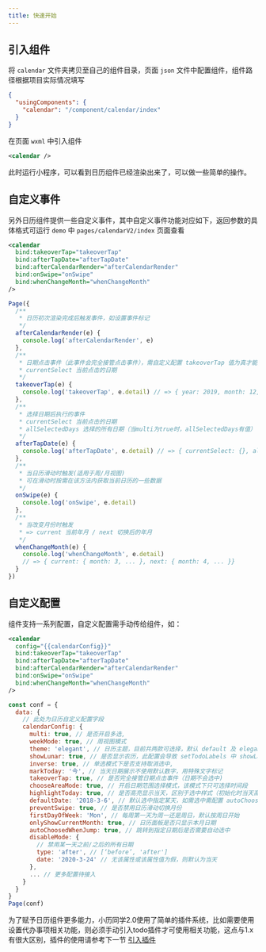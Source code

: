 ```yaml
---
title: 快速开始
---
```


## 引入组件

将 `calendar` 文件夹拷贝至自己的组件目录，页面 `json` 文件中配置组件，组件路径根据项目实际情况填写

``` json {3}
{
  "usingComponents": {
    "calendar": "/component/calendar/index"
  }
}
```

在页面 `wxml` 中引入组件

```xml
<calendar />
```

此时运行小程序，可以看到日历组件已经渲染出来了，可以做一些简单的操作。

## 自定义事件

另外日历组件提供一些自定义事件，其中自定义事件功能对应如下，返回参数的具体格式可运行 `demo` 中 `pages/calendarV2/index` 页面查看

``` xml {2-6}
<calendar
  bind:takeoverTap="takeoverTap"
  bind:afterTapDate="afterTapDate"
  bind:afterCalendarRender="afterCalendarRender"
  bind:onSwipe="onSwipe"
  bind:whenChangeMonth="whenChangeMonth"
/>
```

```js
Page({
  /**
   * 日历初次渲染完成后触发事件，如设置事件标记
   */
  afterCalendarRender(e) {
    console.log('afterCalendarRender', e)
  },
  /**
   * 日期点击事件（此事件会完全接管点击事件），需自定义配置 takeoverTap 值为真才能生效
   * currentSelect 当前点击的日期
   */
  takeoverTap(e) {
    console.log('takeoverTap', e.detail) // => { year: 2019, month: 12, day: 3, ...}
  },
  /**
   * 选择日期后执行的事件
   * currentSelect 当前点击的日期
   * allSelectedDays 选择的所有日期（当multi为true时，allSelectedDays有值）
   */
  afterTapDate(e) {
    console.log('afterTapDate', e.detail) // => { currentSelect: {}, allSelectedDays: [] }
  },
  /**
   * 当日历滑动时触发(适用于周/月视图)
   * 可在滑动时按需在该方法内获取当前日历的一些数据
   */
  onSwipe(e) {
    console.log('onSwipe', e.detail)
  },
  /**
   * 当改变月份时触发
   * => current 当前年月 / next 切换后的年月
   */
  whenChangeMonth(e) {
    console.log('whenChangeMonth', e.detail)
    // => { current: { month: 3, ... }, next: { month: 4, ... }}
  }
})
```


## 自定义配置

组件支持一系列配置，自定义配置需手动传给组件，如：

``` xml {2}
<calendar
  config="{{calendarConfig}}"
  bind:takeoverTap="takeoverTap"
  bind:afterTapDate="afterTapDate"
  bind:afterCalendarRender="afterCalendarRender"
  bind:onSwipe="onSwipe"
  bind:whenChangeMonth="whenChangeMonth"
/>
```

```js
const conf = {
  data: {
    // 此处为日历自定义配置字段
    calendarConfig: {
      multi: true, // 是否开启多选,
      weekMode: true, // 周视图模式
      theme: 'elegant', // 日历主题，目前共两款可选择，默认 default 及 elegant，自定义主题色在参考 /theme 文件夹
      showLunar: true, // 是否显示农历，此配置会导致 setTodoLabels 中 showLabelAlways 配置失效
      inverse: true, // 单选模式下是否支持取消选中,
      markToday: '今', // 当天日期展示不使用默认数字，用特殊文字标记
      takeoverTap: true, // 是否完全接管日期点击事件（日期不会选中)
      chooseAreaMode: true, // 开启日期范围选择模式，该模式下只可选择时间段
      highlightToday: true, // 是否高亮显示当天，区别于选中样式（初始化时当天高亮并不代表已选中当天）
      defaultDate: '2018-3-6', // 默认选中指定某天，如需选中需配置 autoChoosedWhenJump: true
      preventSwipe: true, // 是否禁用日历滑动切换月份
      firstDayOfWeek: 'Mon', // 每周第一天为周一还是周日，默认按周日开始
      onlyShowCurrentMonth: true, // 日历面板是否只显示本月日期
      autoChoosedWhenJump: true, // 跳转到指定日期后是否需要自动选中
      disableMode: {
        // 禁用某一天之前/之后的所有日期
        type: 'after', // [‘before’, 'after']
        date: '2020-3-24' // 无该属性或该属性值为假，则默认为当天
      },
      ... // 更多配置待接入
    }
  }
}
Page(conf)
```
为了赋予日历组件更多能力，小历同学2.0使用了简单的插件系统，比如需要使用设置代办事项相关功能，则必须手动引入todo插件才可使用相关功能，这点与1.x有很大区别，插件的使用请参考下一节 [引入插件](./plugin.md)
